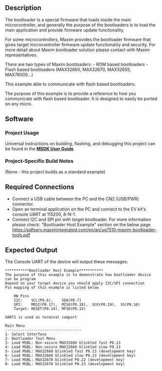 ## Description

The bootloader is a special firmware that loads inside the main microcontroller, 
and generally the purpose of the bootloaders is to load the main application 
and provide firmware update functionality. 

For some microcontrollers, Maxim provides the bootloader firmware that gives 
target microcontroller firmware update functionality and security. 
For more detail about Maxim bootloader solution please contact with
Maxim representatives.

There are two types of Maxim bootloaders:
    - ROM based bootloaders
    - Flash based bootloaders (MAX32660, MAX32670, MAX32655, MAX78000...)

This example able to communicate with flash based bootloaders.

The purpose of this example is to provide a reference to how you communicate with 
flash based bootloader. It is designed to easily be ported on any micro.


## Software

### Project Usage

Universal instructions on building, flashing, and debugging this project can be found in the **[MSDK User Guide](https://analog-devices-msdk.github.io/msdk/USERGUIDE/)**.

### Project-Specific Build Notes

(None - this project builds as a standard example)

## Required Connections

-   Connect a USB cable between the PC and the CN2 (USB/PWR) connector.
-   Open an terminal application on the PC and connect to the EV kit's console UART at 115200, 8-N-1.
-   Connect I2C and SPI pin with target bootloader.
For more information please check: "Bootloader Host Example" section on the below page
https://pdfserv.maximintegrated.com/en/an/ug7510-maxim-bootloader-tools.pdf 

## Expected Output

The Console UART of the device will output these messages:

```
***********Bootloader Host Example***********
The purpose of this example is to demonstrate how bootloader device can be program
Depend on your target device you should apply I2C/SPI connection
Pin mapping of this example is listed below

    HW Pins
    I2C:    SCL(P0.6),    SDA(P0.7)
    SPI:    MOSI(P0.17),  MISO(P0.18),  SCK(P0.19),  SS(P0.16)
    Target: RESET(P0.14), MFIO(P0.15)

UART1 is used as terminal comport

Main Menu
-----------------------------------
1- Select Interface
2- Bootloader Test Menu
3- Load MSBL: Non-secure MAX32660 blinkled fast P0.13
4- Load MSBL: Non-secure MAX32660 blinkled slow P0.13
5- Load MSBL: MAX32660 blinkled fast P0.13 (development key)
6- Load MSBL: MAX32660 blinkled slow P0.13 (development key)
7- Load MSBL: MAX32670 blinkled P0.22 (development key)
8- Load MSBL: MAX32670 blinkled P0.23 (development key)


```

